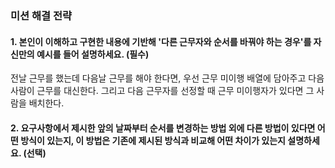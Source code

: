 ### 미션 해결 전략

#### 1. 본인이 이해하고 구현한 내용에 기반해 '다른 근무자와 순서를 바꿔야 하는 경우'를 자신만의 예시를 들어 설명하세요. (필수)

전날 근무를 했는데 다음날 근무를 해야 한다면, 우선 근무 미이행 배열에 담아주고 다음 사람이 근무를 대신한다. 그리고 다음 근무자를 선정할 때 근무 미이행자가 있다면 그 사람을 배치한다.

#### 2. 요구사항에서 제시한 앞의 날짜부터 순서를 변경하는 방법 외에 다른 방법이 있다면 어떤 방식이 있는지, 이 방법은 기존에 제시된 방식과 비교해 어떤 차이가 있는지 설명하세요. (선택)
